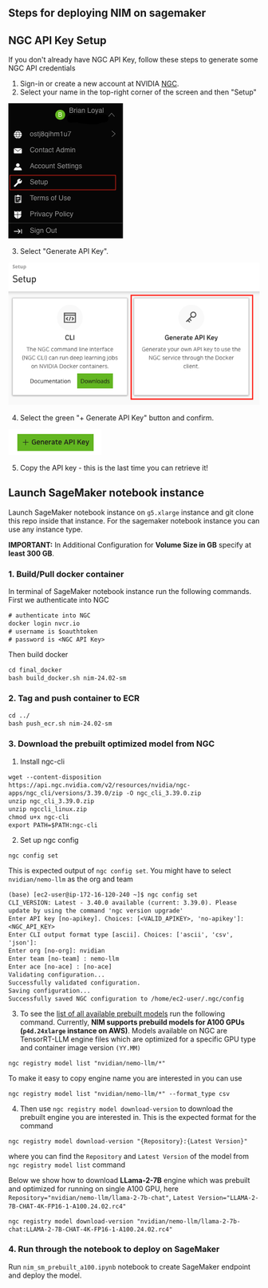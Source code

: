 ## Steps for deploying NIM on sagemaker

## NGC API Key Setup
If you don't already have NGC API Key, follow these steps to generate some NGC API credentials

1. Sign-in or create a new account at NVIDIA [NGC](https://ngc.nvidia.com/signin).
2. Select your name in the top-right corner of the screen and then "Setup"

![Select Setup from the top-right menup](img/1-setup.png)

3. Select "Generate API Key".

![Select Generate API Key](img/2-api-key.png)

4. Select the green "+ Generate API Key" button and confirm.

![Select green Generate API Key button ](img/3-generate.png)

5. Copy the API key - this is the last time you can retrieve it!

## Launch SageMaker notebook instance

Launch SageMaker notebook instance on `g5.xlarge` instance and git clone this repo inside that instance. For the sagemaker notebook instance you can use any instance type.

**IMPORTANT:** In Additional Configuration for **Volume Size in GB** specify at **least 300 GB**.

### 1. Build/Pull docker container
In terminal of SageMaker notebook instance run the following commands. First we authenticate into NGC
```
# authenticate into NGC
docker login nvcr.io
# username is $oauthtoken
# password is <NGC API Key>
```
Then build docker
```
cd final_docker
bash build_docker.sh nim-24.02-sm
```

### 2. Tag and push container to ECR
```
cd ../
bash push_ecr.sh nim-24.02-sm
```

### 3. Download the prebuilt optimized model from NGC
1. Install ngc-cli

```
wget --content-disposition https://api.ngc.nvidia.com/v2/resources/nvidia/ngc-apps/ngc_cli/versions/3.39.0/zip -O ngc_cli_3.39.0.zip
unzip ngc_cli_3.39.0.zip
unzip ngccli_linux.zip
chmod u+x ngc-cli
export PATH=$PATH:ngc-cli
```

2. Set up ngc config

```
ngc config set
```

This is expected output of `ngc config set`. You might have to select `nvidian/nemo-llm` as the org and team
```
(base) [ec2-user@ip-172-16-120-240 ~]$ ngc config set
CLI_VERSION: Latest - 3.40.0 available (current: 3.39.0). Please update by using the command 'ngc version upgrade' 
Enter API key [no-apikey]. Choices: [<VALID_APIKEY>, 'no-apikey']: <NGC_API_KEY>
Enter CLI output format type [ascii]. Choices: ['ascii', 'csv', 'json']: 
Enter org [no-org]: nvidian
Enter team [no-team] : nemo-llm
Enter ace [no-ace] : [no-ace] 
Validating configuration...
Successfully validated configuration.
Saving configuration...
Successfully saved NGC configuration to /home/ec2-user/.ngc/config
```

3. To see the [list of all available prebuilt models](https://developer.nvidia.com/docs/nemo-microservices/inference/models.html) run the following command. Currently, **NIM supports prebuild models for A100 GPUs (`p4d.24xlarge` instance on AWS)**. Models available on NGC are TensorRT-LLM engine files which are optimized for a specific GPU type and container image version `(YY.MM)`
```
ngc registry model list "nvidian/nemo-llm/*"
```

To make it easy to copy engine name you are interested in you can use
```
ngc registry model list "nvidian/nemo-llm/*" --format_type csv
```

4. Then use `ngc registry model download-version` to download the prebuilt engine you are interested in. This is the expected format for the command
```
ngc registry model download-version "{Repository}:{Latest Version}"
```

where you can find the `Repository` and `Latest Version` of the model from `ngc registry model list` command

Below we show how to download **LLama-2-7B** engine which was prebuilt and optimized for running on single A100 GPU, here `Repository="nvidian/nemo-llm/llama-2-7b-chat"`, `Latest Version="LLAMA-2-7B-CHAT-4K-FP16-1-A100.24.02.rc4"`
```
ngc registry model download-version "nvidian/nemo-llm/llama-2-7b-chat:LLAMA-2-7B-CHAT-4K-FP16-1-A100.24.02.rc4"
```

### 4. Run through the notebook to deploy on SageMaker
Run `nim_sm_prebuilt_a100.ipynb` notebook to create SageMaker endpoint and deploy the model.
